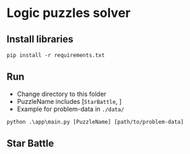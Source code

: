 # Logic puzzles solver

## Install libraries

```
pip install -r requirements.txt
```

## Run

- Change directory to this folder
- PuzzleName includes [`StarBattle`, ]
- Example for problem-data in `./data/`

```
python .\app\main.py [PuzzleName] [path/to/problem-data]
```

## Star Battle
